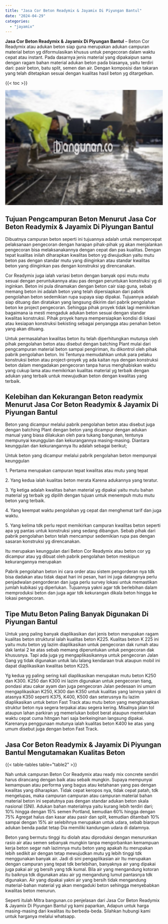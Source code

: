 ```yaml
---
title: "Jasa Cor Beton Readymix & Jayamix Di Piyungan Bantul"
date: "2024-04-29"
categories: 
  - "jayamix"
---
```


**Jasa Cor Beton Readymix & Jayamix Di Piyungan Bantul** – Beton Cor Readymix atau adukan beton siap guna merupakan adukan campuran material beton yg diformulasikan khusus untuk pengecoran dalam waktu cepat atau instant. Pada dasarnya jenis material yang dipakaipun sama dengan ragam bahan material adukan beton pada biasanya, yaitu terdiri dari: pasir beton, batu split, semen dan air. Dengan komposisi dan takaran yang telah ditetapkan sesuai dengan kualitas hasil beton yg ditargetkan.

{{< toc >}}

![Jasa Cor Beton Readymix & Jayamix Di Piyungan Bantul](/images/jasa-cor-readymix-39.png)

## Tujuan Pengcampuran Beton Menurut Jasa Cor Beton Readymix & Jayamix Di Piyungan Bantul

Dibuatnya campuran beton seperti ini tujuannya adalah untuk mempercepat pelaksanaan pengecoran dengan harapan pihak-pihak yg akan menjalankan pengecoran bisa melaksanakannya dengan cepat dan pas kualitas. Dengan tepat kualitas inilah diharapkan kwalitas beton yg diwujudkan yaitu mutu beton pas dengan standar mutu yang diinginkan atau standar kwalitas beton yang diinginkan pas dengan konstruksi yg direncanakan.

Cor Readymix juga ialah variasi beton dengan banyak opsi mutu mutu sesuai dengan peruntukannya atau pas dengan peruntukan konstruksi yg di inginkan. Beton ini pula dinamakan dengan beton cair siap guna, sebab memang beton ini adalah beton yang telah dipersiapkan dari pabrik pengolahan beton sedemikian rupa supaya siap dipakai. Tujuannya adalah siap dituang dan diratakan yang langsung dikirim dari pabrik pengolahan beton ke project pengecoran. Sehingga pihak proyek tidak lagi memikirkan bagaimana ia mesti mengaduk adukan beton sesuai dengan standar kwalitas konstruksi. Pihak proyek hanya mempersiapkan kondisi di lokasi atau kesiapan konstruksi bekisting sebagai penyangga atau penahan beton yang akan dituang.

Untuk permasalahan kwalitas beton itu telah diperhitungkan mutunya oleh pihak pengolahan beton atau disebut dengan batching Plant mulai dari pengcampuran material beton sampai pengiriman, itu dikontrol oleh pihak pabrik pengolahan beton. Ini Tentunya memudahkan untuk para pelaku konstruksi beton atau project-proyek yg ada kaitan nya dengan konstruksi beton dalam mengadakan pengecoran tanpa harus menghabiskan waktu yang cukup lama atau memikirkan kualitas material yg terbaik dengan adukan yang terbaik untuk mewujudkan beton dengan kwalitas yang terbaik.

## Kelebihan dan Kekurangan Beton readymix Menurut Jasa Cor Beton Readymix & Jayamix Di Piyungan Bantul

Beton yang dicampur melalui pabrik pengolahan beton atau disebut juga dengan batching Plant dengan beton yang dicampur dengan adukan manual yang biasa dilakukan oleh para tukang bangunan, tentunya mempunyai keunggulan dan kekurangannya masing-masing. Diantara keunggulan dan kekurangannya Itu adalah sebagai berikut;

Untuk beton yang dicampur melalui pabrik pengolahan beton mempunyai keunggulan

1\. Pertama merupakan campuran tepat kwalitas atau mutu yang tepat

2\. Yang kedua ialah kualitas beton merata Karena adukannya yang teratur.

3\. Yg ketiga adalah kwalitas bahan material yg dipakai yaitu mutu bahan material yg terbaik yg dipilih dengan tujuan untuk menempuh mutu mutu beton yang terbaik.

4\. Yang keempat waktu pengolahan yg cepat dan menghemat tarif dan juga waktu.

5\. Yang kelima tdk perlu repot memikirkan campuran kwalitas beton seperti apa yg pantas untuk konstruksi yang sedang dibangun. Sebab pihak dari pabrik pengolahan beton telah mencampur sedemikian rupa pas dengan sasaran konstruksi yg direncanakan.

Itu merupakan keunggulan dari Beton Cor Readymix atau beton cor yg dicampur atau yg dibuat oleh pabrik pengolahan beton meskipun kekurangannya merupakan

Pabrik pengolahan beton ini cara order atau sistem pengorderan nya tdk bisa dadakan atau tidak dapat hari ini pesan, hari ini juga datangnya perlu penjadwalan pengorderan dan juga perlu survey lokasi untuk memastikan jumlah kubikasi yg diperlukan. Tujuannya yakni agar tdk berlebihan dalam memproduksi beton dan juga agar tdk kekurangan dikala beton hingga ke lokasi pengecoran.

## Tipe Mutu Beton Paling Banyak Digunakan Di Piyungan Bantul

Untuk yang paling banyak diaplikasikan dari jenis beton merupakan ragam kualitas beton struktural ialah kualitas beton K225. Kualitas beton K 225 ini yaitu mutu beton yg lazim diaplikasikan untuk pengecoran dak rumah atau dak lantai 2 ke atas sebab memang diperuntukan untuk pengecoran dak khususnya. Tapi ada juga yg mengaplikasikannya untuk pengecoran Jalan Gang yg tidak digunakan untuk lalu lalang kendaraan truk ataupun mobil ini dapat diaplikasikan kwalitas beton K225.

Yg kedua yg paling sering kali diaplikasikan merupakan mutu beton K250 dan K300. K250 dan K300 ini lazim digunakan untuk pengecoran tiang, pondasi atau cakar ayam dan juga pengecoran Jalan pedesaan ini umum mengaplikasikan K250, K300 dan K350 untuk kualitas yang lainnya yakni di atasnya K350 seperti K375, K400, K500 dan seterusnya itu lazim diaplikasikan untuk beton Fast Track atau mutu beton yang mengharapkan struktur beton nya segera terpakai atau segera kering. Misalnya jalan tol ataupun lahan parkiran yg memerlukan bobot berat ataupun memerlukan waktu cepat cuma hitngan hari saja berkeinginan langsung dipakai. Karenanya penggunaan mutunya ialah kualitas beton K400 ke atas yang umum disebut juga dengan beton Fast Track.

## Jasa Cor Beton Readymix & Jayamix Di Piyungan Bantul Mengutamakan Kualitas Beton

{{< table-tables table="table2" >}}

Nah untuk campuran Beton Cor Readymix atau ready mix concrete sendiri harus dirancang dengan baik atau sebaik mungkin. Supaya mempunyai kemampuan atau performa yang bagus atau ketahanan yang pas dengan kwalitas yang diharapkan. Tidak cepat keropos nya, tidak cepat patah, tdk mengelupas, maka campuran campuran atau campuran material bahan material beton ini sepatutnya pas dengan standar adukan beton skala nasional (SNI). Adukan bahan materialnya yaitu kurang lebih terdiri dari; 10% hingga dengan 15% semen Portland, kemudian 60% hingga dengan 75% Agregat halus dan kasar atau pasir dan split, kemudian ditambah 10% sampai dengan 15% air selebihnya merupakan untuk udara, sebab biarpun adukan benda padat tetap Dia memiliki kandungan udara di dalamnya.

Beton yang bermutu tinggi itu diolah atau diproduksi dengan menurunkan rasio air atau semen sebanyak mungkin tanpa mengorbankan kemampuan kerja beton segar nah lazimnya mutu beton yang apakah itu merupakan lebih sedikit air dengan tetap mewujudkan mutu yg lebih tinggi tdk menggunakan banyak air. Jadi di sini pengaplikasian air Itu merupakan dengan campuran yang tepat tdk berlebihan, banyaknya air yang dipakai juga pakai air yg bersih yang tdk kumal. Bila air yang mengandung kotoran itu baiknya tdk digunakan atau air yg mengandung lumut pantasnya tdk digunakan. Air yang dipakai yakni air yang bersih tidak mengandung material-bahan material yg akan mengaduki beton sehingga menyebabkan kwalitas beton menurun.

Seperti itulah Mitra bangunan.co penjelasan dari Jasa Cor Beton Readymix & Jayamix Di Piyungan Bantul yg kami paparkan, Adapun untuk harga masing-masing dari kwalitas itu berbeda-beda. Silahkan hubungi kami untuk harganya melalui whatsapp.
